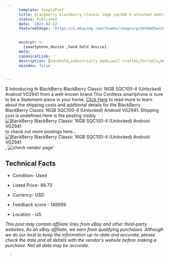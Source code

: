 ```yaml
---
      template: SinglePost
      title: blackberry blackberry classic 16gb sqc100 4 unlocked android vg2941
      status: Published
      date: '2023-02-12'
      featuredImage: 'https://i.ebayimg.com/thumbs/images/g/UeYAAOSwn29j3gEO/s-l225.jpg'
       

      excerpt: >-
        [smartphone,device ,hand held device]
      meta:
      canonicalLink: ''
      description: [handheld,industrially made,well crafted,Portable,Mobile,Compact,Convenient,Lightweight,Maneuverable,Man-portable,Miniature,Carriable,Hand-held,Light,Holdable,Transportable,Mobile device,Pocket-sized,On-the-go,Wireless,Cordless,Compact size,Convenient size, smartphone,device ,hand held device]
      noindex: false
      

---
```

$
      Introducing th BlackBerry BlackBerry Classic 16GB SQC100-4 (Unlocked) Android VG2941 from a well-known brand.This Cordless smartphone is sure to be a Statement-piece in your home. [Click Here](https://www.ebay.com/itm/285133477564?hash=item42634796bc%3Ag%3AUeYAAOSwn29j3gEO&mkevt=1&mkcid=1&mkrid=711-53200-19255-0&campid=%253CePNCampaignId%253E&customid=%253CreferenceId%253E&toolid=10049) to read more to learn about the shipping costs and additional details for the BlackBerry BlackBerry Classic 16GB SQC100-4 (Unlocked) Android VG2941. Shipping cost is undefined.Here is the posting visibly ![BlackBerry BlackBerry Classic 16GB SQC100-4 (Unlocked) Android VG2941](https://i.ebayimg.com/thumbs/images/g/UeYAAOSwn29j3gEO/s-l225.jpg) to check out more postings here... ![BlackBerry BlackBerry Classic 16GB SQC100-4 (Unlocked) Android VG2941](https://i.ebayimg.com/images/g/UeYAAOSwn29j3gEO/s-l1600.jpg), ![check vendor page](https://origin-galleryplus.ebayimg.com/ws/web/285133477564_2_0_1/225x225.jpg,https://origin-galleryplus.ebayimg.com/ws/web/285133477564_3_0_1/225x225.jpg,https://origin-galleryplus.ebayimg.com/ws/web/285133477564_4_0_1/225x225.jpg,https://origin-galleryplus.ebayimg.com/ws/web/285133477564_5_0_1/225x225.jpg,https://origin-galleryplus.ebayimg.com/ws/web/285133477564_6_0_1/225x225.jpg,https://origin-galleryplus.ebayimg.com/ws/web/285133477564_7_0_1/225x225.jpg,https://origin-galleryplus.ebayimg.com/ws/web/285133477564_8_0_1/225x225.jpg,https://origin-galleryplus.ebayimg.com/ws/web/285133477564_9_0_1/225x225.jpg)'

      

 ## Technical Facts 



     
      

 - Condition- Used 


      

 - Listed Price- 89.73 


      

 - Currency- USD 


      

 - Feedback score - 146699 


      

 - Location - US 


      
      

 *_This post may contain affiliate links from eBay and other third-party websites. As an eBay affiliate, we earn from qualifying purchases. Although we do our best to keep the information up-to-date and accurate, please check the date and all details with the vendor's website before making a purchase. Not all data may be accurate._*




      -
